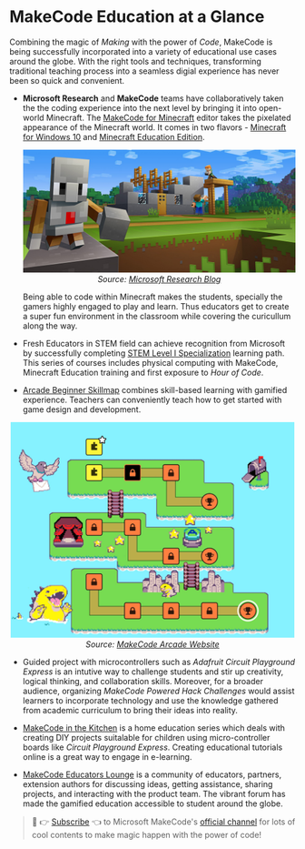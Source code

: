 # MakeCode Education at a Glance

Combining the magic of _Making_ with the power of _Code_, MakeCode is being successfully incorporated into a variety of educational use cases around the globe. With the right tools and techniques, transforming traditional teaching process into a seamless digial experience has never been so quick and convenient.

- **Microsoft Research** and **MakeCode** teams have collaboratively taken the the coding experience into the next level by bringing it into open-world Minecraft. The [MakeCode for Minecraft](https://minecraft.makecode.com/) editor takes the pixelated appearance of the Minecraft world. It comes in two flavors - [Minecraft for Windows 10](https://www.microsoft.com/en-us/store/p/minecraft-for-windows-10/9nblggh2jhxj) and [Minecraft Education Edition](https://education.minecraft.net/). <p align="center"> <img alt="MakeCode-for-Minecraft" src="../../assets/makecode-for-minecraft.jpg" width="600px" /> <br><em>Source: <a href="https://www.microsoft.com/en-us/research/blog/code-minecraft/">Microsoft Research Blog</a></em></p>
  Being able to code within Minecraft makes the students, specially the gamers highly engaged to play and learn. Thus educators get to create a super fun environment in the classroom while covering the curicullum along the way.

- Fresh Educators in STEM field can achieve recognition from Microsoft by successfully completing [STEM Level I Specialization](https://education.microsoft.com/en-us/learningpath/9a894a16) learning path. This series of courses includes physical computing with MakeCode, Minecraft Education training and first exposure to _Hour of Code_.

- [Arcade Beginner Skillmap](https://arcade.makecode.com/--skillmap#beginner) combines skill-based learning with gamified experience. Teachers can conveniently teach how to get started with game design and development. <p align="center">
<p align="center"> <img alt="Arcade Skillmap" src="../../assets/arcade-skillmap.jpg" width="500px" /> <br><em>Source: <a href="https://arcade.makecode.com/--skillmap#beginner">MakeCode Arcade Website</a></em></p>

- Guided project with microcontrollers such as _Adafruit Circuit Playground Express_ is an intutive way to challenge students and stir up creativity, logical thinking, and collaboration skills. Moreover, for a broader audience, organizing _MakeCode Powered Hack Challenges_ would assist learners to incorporate technology and use the knowledge gathered from academic curriculum to bring their ideas into reality.
- [MakeCode in the Kitchen](https://youtube.com/playlist?list=PLMMBk9hE-SerWvHZva9o9RFpGk2aY6d40) is a home education series which deals with creating DIY projects suitalable for children using micro-controller boards like _Circuit Playground Express_. Creating educational tutorials online is a great way to engage in e-learning.

- [MakeCode Educators Lounge](http://aka.ms/EducatorsLounge) is a community of educators, partners, extension authors for discussing ideas, getting assistance, sharing projects, and interacting with the product team. The vibrant forum has made the gamified education accessible to student around the globe.

> 📝 👉 [Subscribe](https://www.youtube.com/channel/UCye7YlvFUUQ1dSy0WZZ1T_Q?sub_confirmation=1) 👈 to Microsoft MakeCode's [official channel](https://www.youtube.com/c/MicrosoftMakeCode/) for lots of cool contents to make magic happen with the power of code!
